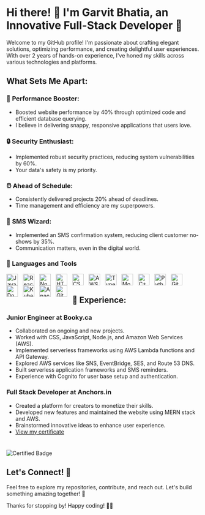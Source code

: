 # Hi there! 👋 I'm Garvit Bhatia, an Innovative Full-Stack Developer 🚀

Welcome to my GitHub profile! I'm passionate about crafting elegant solutions, optimizing performance, and creating delightful user experiences. With over 2 years of hands-on experience, I've honed my skills across various technologies and platforms.

## What Sets Me Apart:

### 🚀 **Performance Booster:**
- Boosted website performance by 40% through optimized code and efficient database querying.
- I believe in delivering snappy, responsive applications that users love.

### 🔒 **Security Enthusiast:**
- Implemented robust security practices, reducing system vulnerabilities by 60%.
- Your data's safety is my priority.

### ⏰ **Ahead of Schedule:**
- Consistently delivered projects 20% ahead of deadlines.
- Time management and efficiency are my superpowers.

### 📱 **SMS Wizard:**
- Implemented an SMS confirmation system, reducing client customer no-shows by 35%.
- Communication matters, even in the digital world.

### 🧰 Languages and Tools

<img align="left" alt="JavaScript" width="30px" style="padding-right:10px;" src="https://cdn.jsdelivr.net/gh/devicons/devicon/icons/javascript/javascript-plain.svg" />
<img align="left" alt="React" width="30px" style="padding-right:10px;" src="https://cdn.jsdelivr.net/gh/devicons/devicon/icons/react/react-original.svg" />
<img align="left" alt="NodeJS" width="30px" style="padding-right:10px;" src="https://cdn.jsdelivr.net/gh/devicons/devicon/icons/nodejs/nodejs-original.svg" />
<img align="left" alt="HTML" width="30px" style="padding-right:10px;" src="https://cdn.jsdelivr.net/gh/devicons/devicon/icons/html5/html5-plain.svg" />
<img align="left" alt="CSS" width="30px" style="padding-right:10px;" src="https://cdn.jsdelivr.net/gh/devicons/devicon/icons/css3/css3-plain.svg" />
<img align="left" alt="AWS" width="30px" style="padding-right:10px;" src="https://cdn.jsdelivr.net/gh/devicons/devicon@latest/icons/amazonwebservices/amazonwebservices-original-wordmark.svg" />
<img align="left" alt="TypeScript" width="30px" style="padding-right:10px;" src="https://cdn.jsdelivr.net/gh/devicons/devicon/icons/typescript/typescript-plain.svg" />
<img align="left" alt="MongoDb" width="30px" style="padding-right:10px;" src="https://cdn.jsdelivr.net/gh/devicons/devicon@latest/icons/mongodb/mongodb-original-wordmark.svg" />      
<img align="left" alt="C++" width="30px" style="padding-right:10px;" src="https://cdn.jsdelivr.net/gh/devicons/devicon/icons/cplusplus/cplusplus-line.svg" />
<img align="left" alt="Python" width="30px" style="padding-right:10px;" src="https://cdn.jsdelivr.net/gh/devicons/devicon/icons/python/python-plain.svg" />
<img align="left" alt="Git" width="30px" style="padding-right:10px;" src="https://cdn.jsdelivr.net/gh/devicons/devicon/icons/git/git-original.svg" />
<img align="left" alt="Docker" width="30px" style="padding-right:10px;"  src="https://cdn.jsdelivr.net/gh/devicons/devicon@latest/icons/docker/docker-original.svg" />
<img align="left" alt="Kubernetes" width="30px" style="padding-right:10px;" src="https://cdn.jsdelivr.net/gh/devicons/devicon@latest/icons/kubernetes/kubernetes-original.svg" />
<img align="left" alt="ApacheKafka" width="30px" style="padding-right:10px;" src="https://cdn.jsdelivr.net/gh/devicons/devicon@latest/icons/apachekafka/apachekafka-original-wordmark.svg" />
<img align="left" alt="GitHub" width="30px" style="padding-right:10px;" src="https://cdn.jsdelivr.net/gh/devicons/devicon/icons/github/github-original.svg" />
<br />

#
## 🌟 **Experience:**

### Junior Engineer at Booky.ca
- Collaborated on ongoing and new projects.
- Worked with CSS, JavaScript, Node.js, and Amazon Web Services (AWS).
- Implemented serverless frameworks using AWS Lambda functions and API Gateway.
- Explored AWS services like SNS, EventBridge, SES, and Route 53 DNS.
- Built serverless application frameworks and SMS reminders.
- Experience with Cognito for user base setup and authentication.

### Full Stack Developer at Anchors.in
- Created a platform for creators to monetize their skills.
- Developed new features and maintained the website using MERN stack and AWS.
- Brainstormed innovative ideas to enhance user experience.
- [View my certificate](https://drive.google.com/file/d/1GUar_2HpILVNU6EJSIIfS7K6XYuvHQVD/view?usp=drive_li)

#
![Certified Badge](https://www.credly.com/badges/bbf11890-485f-4cf6-9805-4de34a285ecb/public_url)

## Let's Connect! 🤝
Feel free to explore my repositories, contribute, and reach out. Let's build something amazing together! 🌟

Thanks for stopping by! Happy coding! 🚀✨
